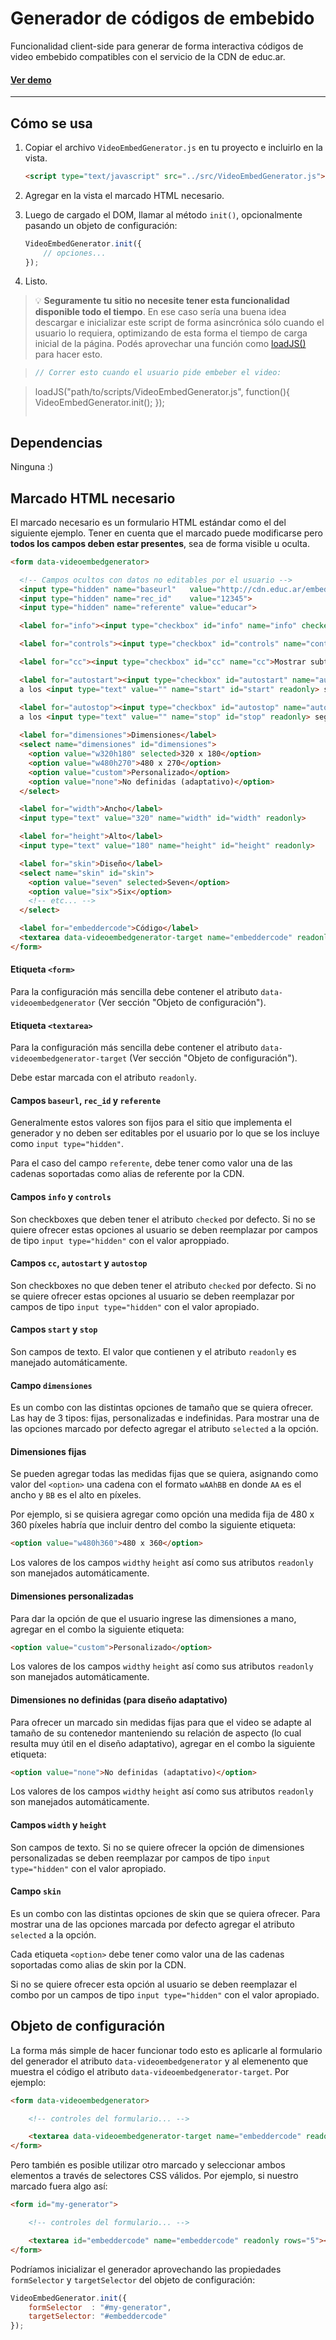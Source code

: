 Generador de códigos de embebido
================================

Funcionalidad client-side para generar de forma interactiva códigos de video embebido compatibles con el servicio de la CDN de educ.ar.

#### [Ver demo](http://nrlp.educ.ar/video-embed-generator/demo/)

---

## Cómo se usa

1.  Copiar el archivo `VideoEmbedGenerator.js` en tu proyecto e incluirlo en la vista.

    ```html
    <script type="text/javascript" src="../src/VideoEmbedGenerator.js"></script>
    ```

2. Agregar en la vista el marcado HTML necesario.

3. Luego de cargado el DOM, llamar al método `init()`, opcionalmente pasando un objeto de configuración:

    ```javascript
    VideoEmbedGenerator.init({
        // opciones...
    });
    ```

4. Listo.


> :bulb: **Seguramente tu sitio no necesite tener esta funcionalidad disponible todo el tiempo**. En ese caso sería una buena idea descargar e inicializar este script de forma asincrónica sólo cuando el usuario lo requiera, optimizando de esta forma el tiempo de carga inicial de la página. Podés aprovechar una función como  [loadJS()](https://github.com/filamentgroup/loadJS) para hacer esto.

> ```javascript
> // Correr esto cuando el usuario pide embeber el video:

> loadJS("path/to/scripts/VideoEmbedGenerator.js", function(){
>     VideoEmbedGenerator.init();
> });
> ```


## Dependencias

Ninguna :)


## Marcado HTML necesario

El marcado necesario es un formulario HTML estándar como el del siguiente ejemplo. Tener en cuenta que el marcado puede modificarse pero **todos los campos deben estar presentes**, sea de forma visible u oculta. 

```html
<form data-videoembedgenerator>

  <!-- Campos ocultos con datos no editables por el usuario -->
  <input type="hidden" name="baseurl"   value="http://cdn.educ.ar/embed/">
  <input type="hidden" name="rec_id"    value="12345">
  <input type="hidden" name="referente" value="educar">

  <label for="info"><input type="checkbox" id="info" name="info" checked>Mostrar título y descripción del video</label>

  <label for="controls"><input type="checkbox" id="controls" name="controls" checked>Mostrar controles del reproductor</label>

  <label for="cc"><input type="checkbox" id="cc" name="cc">Mostrar subtítulos por defecto</label>

  <label for="autostart"><input type="checkbox" id="autostart" name="autostart">Iniciar automáticamente</label>
  a los <input type="text" value="" name="start" id="start" readonly> segundos.

  <label for="autostop"><input type="checkbox" id="autostop" name="autostop">Detener automáticamente</label>
  a los <input type="text" value="" name="stop" id="stop" readonly> segundos.
        
  <label for="dimensiones">Dimensiones</label>
  <select name="dimensiones" id="dimensiones">
    <option value="w320h180" selected>320 x 180</option>
    <option value="w480h270">480 x 270</option>
    <option value="custom">Personalizado</option>
    <option value="none">No definidas (adaptativo)</option>
  </select>

  <label for="width">Ancho</label>
  <input type="text" value="320" name="width" id="width" readonly>

  <label for="height">Alto</label>
  <input type="text" value="180" name="height" id="height" readonly>

  <label for="skin">Diseño</label>
  <select name="skin" id="skin">
    <option value="seven" selected>Seven</option>
    <option value="six">Six</option>
    <!-- etc... -->
  </select>

  <label for="embeddercode">Código</label>
  <textarea data-videoembedgenerator-target name="embeddercode" readonly></textarea>
</form>
```

#### Etiqueta `<form>`

Para la configuración más sencilla debe contener el atributo `data-videoembedgenerator` (Ver sección "Objeto de configuración").


#### Etiqueta `<textarea>`

Para la configuración más sencilla debe contener el atributo `data-videoembedgenerator-target` (Ver sección "Objeto de configuración").

Debe estar marcada con el atributo `readonly`.


#### Campos `baseurl`, `rec_id` y `referente`

Generalmente estos valores son fijos para el sitio que implementa el generador y no deben ser editables por el usuario por lo que se los incluye como `input type="hidden"`.

Para el caso del campo `referente`, debe tener como valor una de las cadenas soportadas como alias de referente por la CDN.


#### Campos `info` y `controls`

Son checkboxes que deben tener el atributo `checked` por defecto. Si no se quiere ofrecer estas opciones al usuario se deben reemplazar por campos de tipo `input type="hidden"` con el valor aproppiado.


#### Campos `cc`, `autostart` y `autostop`

Son checkboxes no que deben tener el atributo `checked` por defecto. Si no se quiere ofrecer estas opciones al usuario se deben reemplazar por campos de tipo `input type="hidden"` con el valor apropiado.


#### Campos `start` y `stop`

Son campos de texto. El valor que contienen y el atributo `readonly` es manejado automáticamente.


#### Campo `dimensiones`

Es un combo con las distintas opciones de tamaño que se quiera ofrecer. Las hay de 3 tipos: fijas, personalizadas e indefinidas. Para mostrar una de las opciones marcado por defecto agregar el atributo `selected` a la opción.


#### Dimensiones fijas

Se pueden agregar todas las medidas fijas que se quiera, asignando como valor del `<option>` una cadena con el formato `wAAhBB` en donde `AA` es el ancho y `BB` es el alto en píxeles.

Por ejemplo, si se quisiera agregar como opción una medida fija de 480 x 360 píxeles habría que incluir dentro del combo la siguiente etiqueta:

```html
<option value="w480h360">480 x 360</option>
```

Los valores de los campos `width`y `height` así como sus atributos `readonly` son manejados automáticamente.


#### Dimensiones personalizadas

Para dar la opción de que el usuario ingrese las dimensiones a mano, agregar en el combo la siguiente etiqueta:

```html
<option value="custom">Personalizado</option>
```

Los valores de los campos `width`y `height` así como sus atributos `readonly` son manejados automáticamente.


#### Dimensiones no definidas (para diseño adaptativo)

Para ofrecer un marcado sin medidas fijas para que el video se adapte al tamaño de su contenedor manteniendo su relación de aspecto (lo cual resulta muy útil en el diseño adaptativo), agregar en el combo la siguiente etiqueta:

```html
<option value="none">No definidas (adaptativo)</option>
```

Los valores de los campos `width`y `height` así como sus atributos `readonly` son manejados automáticamente.


#### Campos `width` y `height`

Son campos de texto. Si no se quiere ofrecer la opción de dimensiones personalizadas se deben reemplazar por campos de tipo `input type="hidden"` con el valor apropiado.


#### Campo `skin`

Es un combo con las distintas opciones de skin que se quiera ofrecer. Para mostrar una de las opciones marcada por defecto agregar el atributo `selected` a la opción.

Cada etiqueta `<option>` debe tener como valor una de las cadenas soportadas como alias de skin por la CDN.

Si no se quiere ofrecer esta opción al usuario se deben reemplazar el combo por un campos de tipo `input type="hidden"` con el valor apropiado.



## Objeto de configuración

La forma más simple de hacer funcionar todo esto es aplicarle al formulario del generador el atributo `data-videoembedgenerator` y al elemenento que muestra el código el atributo `data-videoembedgenerator-target`. Por ejemplo: 

```html
<form data-videoembedgenerator>

    <!-- controles del formulario... -->

    <textarea data-videoembedgenerator-target name="embeddercode" readonly rows="5"></textarea>
</form>
```

Pero también es posible utilizar otro marcado y seleccionar ambos elementos a través de selectores CSS válidos. Por ejemplo, si nuestro marcado fuera algo así:


```html
<form id="my-generator">

    <!-- controles del formulario... -->

    <textarea id="embeddercode" name="embeddercode" readonly rows="5"></textarea>
</form>
```

Podríamos inicializar el generador aprovechando las propiedades `formSelector` y `targetSelector` del objeto de configuración:

```javascript
VideoEmbedGenerator.init({
    formSelector  : "#my-generator",
    targetSelector: "#embeddercode"
});
```